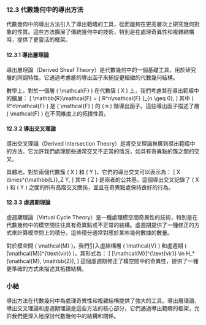 ### 12.3 代數幾何中的導出方法

代數幾何中的導出方法引入了導出範疇的工具，從而能夠在更高層次上研究幾何對象的性質。這些方法擴展了傳統幾何中的技術，特別是在處理奇異性和複雜結構時，提供了更靈活的框架。

#### 12.3.1 導出層理論

導出層理論（Derived Sheaf Theory）是代數幾何中的一個基礎工具，用於研究層的同調特性。它通過考慮層的導出函子來捕捉更細緻的代數幾何結構。

數學上，對於一個層 \( \mathcal{F} \) 在代數簇 \( X \) 上，我們考慮其在導出範疇中的擴展：
\[
\mathbb{R}\mathcal{F} = \{ R^n\mathcal{F} \}_{n \geq 0},
\]
其中 \( R^n\mathcal{F} \) 是 \( \mathcal{F} \) 的 \( n \) 階導出函子。這些導出函子描述了層 \( \mathcal{F} \) 在不同維度上的拓撲性質。

#### 12.3.2 導出交叉理論

導出交叉理論（Derived Intersection Theory）是將交叉理論推廣到導出範疇中的方法。它允許我們處理那些通常交叉不正常的情況，如具有奇異點的簇之間的交叉。

具體地，對於兩個代數簇 \( X \) 和 \( Y \)，它們的導出交叉可以表示為：
\[
X \times^{\mathbb{L}}_Z Y,
\]
其中 \( Z \) 是兩者的公共基。這個導出交叉記錄了 \( X \) 和 \( Y \) 之間的所有高階交叉關係，並且在奇異點處保持良好的行為。

#### 12.3.3 虛週期理論

虛週期理論（Virtual Cycle Theory）是一種處理模空間奇異性的技術，特別是在代數幾何中的模空間往往具有奇異點或不正常的結構。虛週期提供了一種修正的方式來計算模空間上的積分，這些積分通常對應於某些幾何數據的數量。

對於模空間 \( \mathcal{M} \)，我們引入虛結構層 \( \mathcal{V} \) 和虛週期 \( [\mathcal{M}]^{\text{vir}} \)，其形式為：
\[
[\mathcal{M}]^{\text{vir}} \in H_*(\mathcal{M}, \mathbb{Z}),
\]
這個虛週期修正了模空間中的奇異性，提供了一種更準確的方式來描述其拓撲結構。

### 小結

導出方法在代數幾何中為處理奇異性和複雜結構提供了強大的工具。導出層理論、導出交叉理論和虛週期理論是這些方法的核心部分，它們通過導出範疇的框架，允許我們更深入地探討代數幾何中的結構和關係。